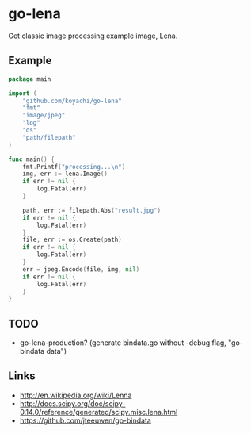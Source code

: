 # go-lena

Get classic image processing example image, Lena.

## Example

```go
package main

import (
	"github.com/koyachi/go-lena"
	"fmt"
	"image/jpeg"
	"log"
	"os"
	"path/filepath"
)

func main() {
	fmt.Printf("processing...\n")
	img, err := lena.Image()
	if err != nil {
		log.Fatal(err)
	}

	path, err := filepath.Abs("result.jpg")
	if err != nil {
		log.Fatal(err)
	}
	file, err := os.Create(path)
	if err != nil {
		log.Fatal(err)
	}
	err = jpeg.Encode(file, img, nil)
	if err != nil {
		log.Fatal(err)
	}
}
```

## TODO

- go-lena-production? (generate bindata.go without -debug flag, "go-bindata data")

## Links

- http://en.wikipedia.org/wiki/Lenna
- http://docs.scipy.org/doc/scipy-0.14.0/reference/generated/scipy.misc.lena.html
- https://github.com/jteeuwen/go-bindata

